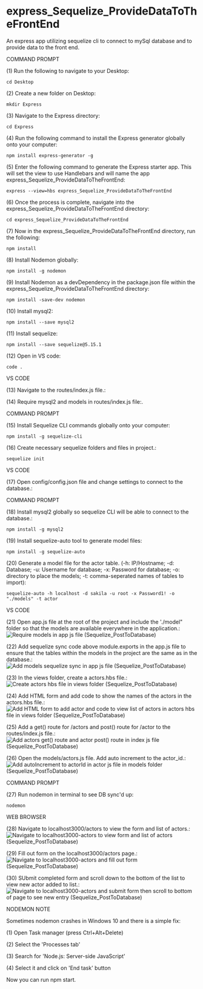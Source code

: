 # express_Sequelize_ProvideDataToTheFrontEnd
An express app utilizing sequelize cli to connect to mySql database and to provide data to the front end.

COMMAND PROMPT

(1) Run the following to navigate to your Desktop: 

    cd Desktop

(2) Create a new folder on Desktop: 

    mkdir Express

(3) Navigate to the Express directory: 

    cd Express

(4) Run the following command to install the Express generator globally onto your computer: 

    npm install express-generator -g

(5) Enter the following command to generate the Express starter app. This will set the view to use Handlebars and will name the app express_Sequelize_ProvideDataToTheFrontEnd: 

    express --view=hbs express_Sequelize_ProvideDataToTheFrontEnd

(6) Once the process is complete, navigate into the express_Sequelize_ProvideDataToTheFrontEnd directory: 

    cd express_Sequelize_ProvideDataToTheFrontEnd
    
(7) Now in the express_Sequelize_ProvideDataToTheFrontEnd directory, run the following: 

    npm install

(8) Install Nodemon globally: 

    npm install -g nodemon
    
(9) Install Nodemon as a devDependency in the package.json file within the express_Sequelize_ProvideDataToTheFrontEnd directory:

    npm install -save-dev nodemon
    
(10) Install mysql2:

    npm install --save mysql2

(11) Install sequelize: 

    npm install --save sequelize@5.15.1

(12) Open in VS code:

    code . 


VS CODE

(13) Navigate to the routes/index.js file.: 

(14) Require mysql2 and models in routes/index.js file:. 

COMMAND PROMPT

(15) Install Sequelize CLI commands globally onto your computer: 

    npm install -g sequelize-cli

(16) Create necessary sequelize folders and files in project.:

    sequelize init
    

VS CODE

(17) Open config/config.json file and change settings to connect to the database.:

COMMAND PROMPT

(18) Install mysql2 globally so sequelize CLI will be able to connect to the database.:

    npm install -g mysql2
    
(19) Install sequelize-auto tool to generate model files: 

    npm install -g sequelize-auto

(20) Generate a model file for the actor table. (-h: IP/Hostname; -d: Database; -u: Username for database; -x: Password for database; -o: directory to place the models; -t: comma-seperated names of tables to import):  

    sequelize-auto -h localhost -d sakila -u root -x Password1! -o "./models" -t actor
    
VS CODE

(21) Open app.js file at the root of the project and include the './model" folder so that the models are available everywhere in the application.: ![Require models in app js file (Sequelize_PostToDatabase)](https://user-images.githubusercontent.com/35668707/69504668-f562f880-0ef2-11ea-9fa9-5e0dba0d2091.JPG) 

(22) Add sequelize sync code above module.exports in the app.js file to ensure that the tables within the models in the project are the same as in the database.: ![Add models sequelize sync in app js file (Sequelize_PostToDatabase)](https://user-images.githubusercontent.com/35668707/69504681-11ff3080-0ef3-11ea-967a-2cac48f5ef8a.JPG)

(23) In the views folder, create a actors.hbs file.: ![Create actors hbs file in views folder (Sequelize_PostToDatabase)](https://user-images.githubusercontent.com/35668707/69504714-3bb85780-0ef3-11ea-8780-6d91d692bc8b.JPG)

(24) Add HTML form and add code to show the names of the actors in the actors.hbs file.: ![Add HTML form to add actor and code to view list of actors in actors hbs file in views folder (Sequelize_PostToDatabase)](https://user-images.githubusercontent.com/35668707/69504727-52f74500-0ef3-11ea-99ad-a7d667fbb6d6.JPG)

(25) Add a get() route for /actors and post() route for /actor to the routes/index.js file.: ![Add actors get() route and actor post() route in index js file (Sequelize_PostToDatabase)](https://user-images.githubusercontent.com/35668707/69504745-7ae6a880-0ef3-11ea-934d-d678f61c52b5.JPG)

(26) Open the models/actors.js file. Add auto increment to the actor_id.: ![Add autoIncrement to actorId in actor js file in models folder (Sequelize_PostToDatabase)](https://user-images.githubusercontent.com/35668707/69504761-9b166780-0ef3-11ea-9493-e670ae23d4be.JPG)

COMMAND PROMPT

(27) Run nodemon in terminal to see DB sync'd up: 

    nodemon

WEB BROWSER

(28) Navigate to localhost3000/actors to view the form and list of actors.: ![Navigate to localhost3000-actors to view form and list of actors (Sequelize_PostToDatabase)](https://user-images.githubusercontent.com/35668707/69504779-b7b29f80-0ef3-11ea-930a-dd41ab5672f0.JPG)

(29) Fill out form on the localhost3000/actors page.: ![Navigate to localhost3000-actors and fill out form (Sequelize_PostToDatabase)](https://user-images.githubusercontent.com/35668707/69504802-e29cf380-0ef3-11ea-9132-033c2b97ad58.JPG)

(30) SUbmit completed form and scroll down to the bottom of the list to view new actor added to list.: ![Navigate to localhost3000-actors and submit form then scroll to bottom of page to see new entry (Sequelize_PostToDatabase)](https://user-images.githubusercontent.com/35668707/69504814-f9434a80-0ef3-11ea-9509-0e02a1f6ce75.JPG)

NODEMON NOTE

Sometimes nodemon crashes in Windows 10 and there is a simple fix:

(1) Open Task manager (press Ctrl+Alt+Delete)

(2) Select the 'Processes tab'

(3) Search for 'Node.js: Server-side JavaScript'

(4) Select it and click on 'End task' button

Now you can run npm start.


